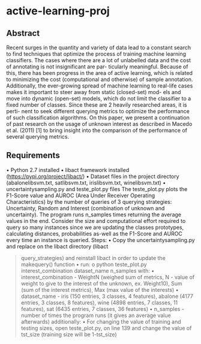 # active-learning-proj

## Abstract 
Recent surges in the quantity and variety of data lead
to a constant search to find techniques that optimize
the process of training machine learning classifiers.
The cases where there are a lot of unlabelled data
and the cost of annotating is not insignificant are par-
ticularly meaningful. Because of this, there has been
progress in the area of active learning, which is related
to minimizing the cost (computational and otherwise)
of sample annotation. Additionally, the ever-growing
spread of machine learning to real-life cases makes it
important to steer away from static (closed-set) mod-
els and move into dynamic (open-set) models, which
do not limit the classifier to a fixed number of classes.
Since these are 2 heavily researched areas, it is perti-
nent to seek different querying metrics to optimize the
performance of such classification algorithms. On this
paper, we present a continuation of past research on
the usage of unknown interest as described in Macedo
et al. (2011) [1] to bring insight into the comparison
of the performance of several querying metrics.

## Requirements
• Python 2.7 installed
• libact framework installed (https://pypi.org/project/libact/)
• Dataset files in the project directory (abalonelibsvm.txt, satlibsvm.txt,
irislibsvm.txt, winelibsvm.txt)
• uncertaintysampling.py and teste_plot.py files
The teste_plot.py plots the F1-Score value and AUROC (Area Under Receiver
Operating Characteristics) by the number of queries of 3 querying strategies:
Uncertainty, Random and Interest (combination of unknown and uncertainty).
The program runs n_samples times returning the average values in the end.
Consider the size and computational effort required to query so many instances
since we are updating the classes prototypes, calculating distances, probabilities
as-well as the F1-Score and AUROC every time an instance is queried.
Steps:
• Copy the uncertaintysampling.py and replace on the libact directory (libact
> query_strategies) and reinstall libact in order to update the makequery()
function
• run:
o
python teste_plot.py interest_combination dataset_name
n_samples
with:
• interest_combination - WeightN (weighed sum of metrics, N - value of
weight to give to the interest of the unknown, ex. Weight10), Sum (sum of
the interest metrics), Max (max value of the interests)
• dataset_name - iris (150 entries, 3 classes, 4 features), abalone (4177
entries, 3 classes, 8 features), wine (4898 entries, 7 classes, 11 features),
sat (6435 entries, 7 classes, 36 features)
• n_samples - number of times the program runs (it gives an average value
afterwards)
additionally:
• For changing the value of training and testing sizes, open teste_plot.py, on
line 139 and change the value of tst_size (training size will be 1-tst_size)
